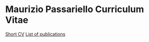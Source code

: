 # Maurizio Passariello Curriculum Vitae

[Short CV](mauriziopassariello.github.io/MPshortCV.pdf)
[List of publications](mauriziopassariello.github.io/Publications.pdf)

